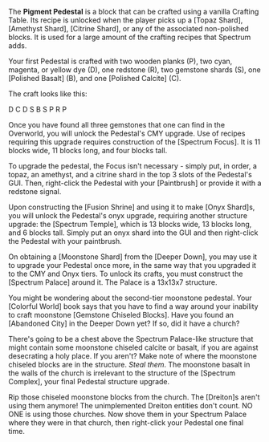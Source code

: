 The **Pigment Pedestal** is a block that can be crafted using a vanilla Crafting Table. Its recipe is unlocked when the player picks up a [Topaz Shard], [Amethyst Shard], [Citrine Shard], or any of the associated non-polished blocks. It is used for a large amount of the crafting recipes that Spectrum adds.

Your first Pedestal is crafted with two wooden planks (P), two cyan, magenta, or yellow dye (D), one redstone (R), two gemstone shards (S), one [Polished Basalt] (B), and one [Polished Calcite] (C).

The craft looks like this:

D C D
S B S
P R P

Once you have found all three gemstones that one can find in the Overworld, you will unlock the Pedestal's CMY upgrade. Use of recipes requiring this upgrade requires construction of the [Spectrum Focus]. It is 11 blocks wide, 11 blocks long, and four blocks tall.

To upgrade the pedestal, the Focus isn't necessary - simply put, in order, a topaz, an amethyst, and a citrine shard in the top 3 slots of the Pedestal's GUI. Then, right-click the Pedestal with your [Paintbrush] or provide it with a redstone signal.

Upon constructing the [Fusion Shrine] and using it to make [Onyx Shard]s, you will unlock the Pedestal's onyx upgrade, requiring another structure upgrade: the [Spectrum Temple], which is 13 blocks wide, 13 blocks long, and 6 blocks tall. Simply put an onyx shard into the GUI and then right-click the Pedestal with your paintbrush.

On obtaining a [Moonstone Shard] from the [Deeper Down], you may use it to upgrade your Pedestal once more, in the same way that you upgraded it to the CMY and Onyx tiers. To unlock its crafts, you must construct the [Spectrum Palace] around it. The Palace is a 13x13x7 structure.

You might be wondering about the second-tier moonstone pedestal. Your [Colorful World] book says that you have to find a way around your inability to craft moonstone [Gemstone Chiseled Blocks]. Have you found an [Abandoned City] in the Deeper Down yet? If so, did it have a church?

There's going to be a chest above the Spectrum Palace-like structure that might contain some moonstone chiseled calcite or basalt, if you are against desecrating a holy place. If you aren't? Make note of where the moonstone chiseled blocks are in the structure. *Steal them*. The moonstone basalt in the walls of the church is irrelevant to the structure of the [Spectrum Complex], your final Pedestal structure upgrade.

Rip those chiseled moonstone blocks from the church. The [Dreiton]s aren't using them anymore! The unimplemented Dreiton entities don't count. NO ONE is using those churches. Now shove them in your Spectrum Palace where they were in that church, then right-click your Pedestal one final time.